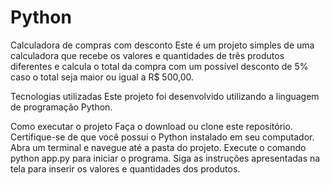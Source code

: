 # Python

Calculadora de compras com desconto
Este é um projeto simples de uma calculadora que recebe os valores e quantidades de três produtos diferentes e calcula o total da compra com um possível desconto de 5% caso o total seja maior ou igual a R$ 500,00.

Tecnologias utilizadas
Este projeto foi desenvolvido utilizando a linguagem de programação Python.

Como executar o projeto
Faça o download ou clone este repositório.
Certifique-se de que você possui o Python instalado em seu computador.
Abra um terminal e navegue até a pasta do projeto.
Execute o comando python app.py para iniciar o programa.
Siga as instruções apresentadas na tela para inserir os valores e quantidades dos produtos.

